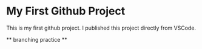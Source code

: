 # My First Github Project
This is my first github project. I published this project directly from VSCode.

** branching practice **